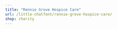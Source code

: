 ```yaml
---
title: "Rennie Grove Hospice Care"
url: /little-chalfont/rennie-grove-hospice-care/
shop: charity
---
```

